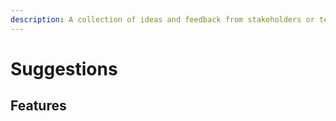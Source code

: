 ```yaml
---
description: A collection of ideas and feedback from stakeholders or team members.
---
```


# Suggestions

## Features

